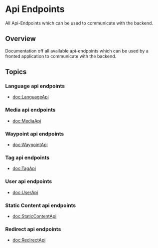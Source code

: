 # Api Endpoints

All Api-Endpoints which can be used to communicate with the backend.

## Overview

Documentation off all available api-endpoints which can be used by a fronted application to communicate with the backend. 

## Topics

### Language api endpoints

- <doc:LanguageApi>

### Media api endpoints

- <doc:MediaApi>

### Waypoint api endpoints 

- <doc:WaypointApi>

### Tag api endpoints

- <doc:TagApi>

### User api endpoints

- <doc:UserApi>

### Static Content api endpoints

- <doc:StaticContentApi>

### Redirect api endpoints

- <doc:RedirectApi>
